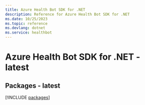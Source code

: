 ```yaml
---
title: Azure Health Bot SDK for .NET
description: Reference for Azure Health Bot SDK for .NET
ms.date: 10/25/2023
ms.topic: reference
ms.devlang: dotnet
ms.service: healthbot
---
```

# Azure Health Bot SDK for .NET - latest
## Packages - latest
[!INCLUDE [packages](health-bot-index.md)]